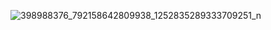 
![398988376_792158642809938_1252835289333709251_n](https://github.com/svetlanasieber/Software-Engineering--Path-SoftUni/assets/135451084/91d8d346-bb46-4f95-8a43-07cbd86822c9)
